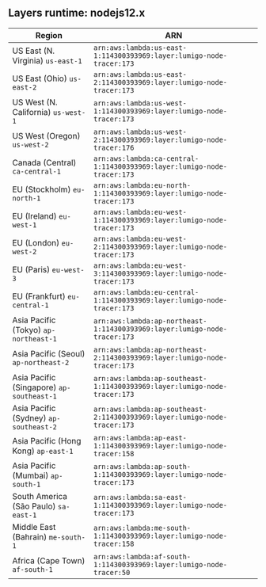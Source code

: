 Layers runtime: nodejs12.x
----
| Region | ARN |
| --- | --- |
|US East (N. Virginia)  `us-east-1`|`arn:aws:lambda:us-east-1:114300393969:layer:lumigo-node-tracer:173`|
|US East (Ohio)  `us-east-2`|`arn:aws:lambda:us-east-2:114300393969:layer:lumigo-node-tracer:173`|
|US West (N. California)  `us-west-1`|`arn:aws:lambda:us-west-1:114300393969:layer:lumigo-node-tracer:173`|
|US West (Oregon)  `us-west-2`|`arn:aws:lambda:us-west-2:114300393969:layer:lumigo-node-tracer:176`|
|Canada (Central)  `ca-central-1`|`arn:aws:lambda:ca-central-1:114300393969:layer:lumigo-node-tracer:173`|
|EU (Stockholm)  `eu-north-1`|`arn:aws:lambda:eu-north-1:114300393969:layer:lumigo-node-tracer:173`|
|EU (Ireland)  `eu-west-1`|`arn:aws:lambda:eu-west-1:114300393969:layer:lumigo-node-tracer:173`|
|EU (London)  `eu-west-2`|`arn:aws:lambda:eu-west-2:114300393969:layer:lumigo-node-tracer:173`|
|EU (Paris)  `eu-west-3`|`arn:aws:lambda:eu-west-3:114300393969:layer:lumigo-node-tracer:173`|
|EU (Frankfurt)  `eu-central-1`|`arn:aws:lambda:eu-central-1:114300393969:layer:lumigo-node-tracer:173`|
|Asia Pacific (Tokyo)  `ap-northeast-1`|`arn:aws:lambda:ap-northeast-1:114300393969:layer:lumigo-node-tracer:173`|
|Asia Pacific (Seoul)  `ap-northeast-2`|`arn:aws:lambda:ap-northeast-2:114300393969:layer:lumigo-node-tracer:173`|
|Asia Pacific (Singapore)  `ap-southeast-1`|`arn:aws:lambda:ap-southeast-1:114300393969:layer:lumigo-node-tracer:173`|
|Asia Pacific (Sydney)  `ap-southeast-2`|`arn:aws:lambda:ap-southeast-2:114300393969:layer:lumigo-node-tracer:173`|
|Asia Pacific (Hong Kong)  `ap-east-1`|`arn:aws:lambda:ap-east-1:114300393969:layer:lumigo-node-tracer:158`|
|Asia Pacific (Mumbai)  `ap-south-1`|`arn:aws:lambda:ap-south-1:114300393969:layer:lumigo-node-tracer:173`|
|South America (São Paulo)  `sa-east-1`|`arn:aws:lambda:sa-east-1:114300393969:layer:lumigo-node-tracer:173`|
|Middle East (Bahrain)  `me-south-1`|`arn:aws:lambda:me-south-1:114300393969:layer:lumigo-node-tracer:158`|
|Africa (Cape Town)  `af-south-1`|`arn:aws:lambda:af-south-1:114300393969:layer:lumigo-node-tracer:50`|
